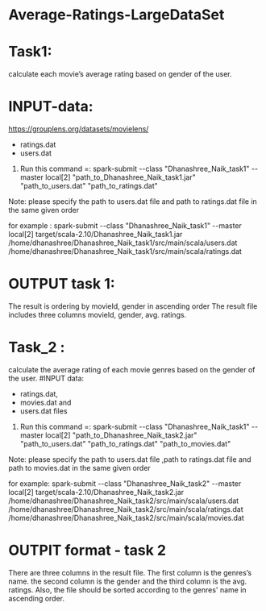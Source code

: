 # Average-Ratings-LargeDataSet

# Task1: 
calculate each movie’s average rating based on gender of the user. 

# INPUT-data:
https://grouplens.org/datasets/movielens/
- ratings.dat 
- users.dat 

1. Run this command =:   spark-submit --class "Dhanashree_Naik_task1" --master local[2] "path_to_Dhanashree_Naik_task1.jar" "path_to_users.dat" "path_to_ratings.dat"

Note: please specify the path to users.dat file and path to ratings.dat file in the same given order 

for example : spark-submit --class "Dhanashree_Naik_task1" --master local[2] target/scala-2.10/Dhanashree_Naik_task1.jar /home/dhanashree/Dhanashree_Naik_task1/src/main/scala/users.dat /home/dhanashree/Dhanashree_Naik_task1/src/main/scala/ratings.dat 

# OUTPUT task 1:
The result is ordering by movieId, gender in ascending order
The result file includes three columns movieId, gender, avg. ratings.


# Task_2 :
calculate the average rating of each movie genres based on the gender of the user.
#INPUT data:
- ratings.dat, 
- movies.dat and 
- users.dat files


1. Run this command =:    spark-submit --class "Dhanashree_Naik_task1" --master local[2] "path_to_Dhanashree_Naik_task2.jar" "path_to_users.dat" "path_to_ratings.dat" "path_to_movies.dat"

Note: please specify the path to users.dat file ,path to ratings.dat file and path to movies.dat in the same given order 

for example:   spark-submit --class "Dhanashree_Naik_task2" --master local[2] target/scala-2.10/Dhanashree_Naik_task2.jar /home/dhanashree/Dhanashree_Naik_task2/src/main/scala/users.dat /home/dhanashree/Dhanashree_Naik_task2/src/main/scala/ratings.dat /home/dhanashree/Dhanashree_Naik_task2/src/main/scala/movies.dat

# OUTPIT format - task 2
There are three columns in the result file. The first column is the genres’s name.
the second column is the gender and the third column is the avg. ratings. Also,
the file should be sorted according to the genres' name in ascending order.

